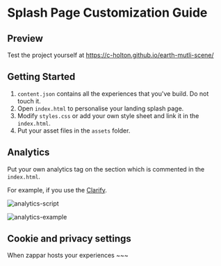 # Splash Page Customization Guide

## Preview
Test the project yourself at https://c-holton.github.io/earth-mutli-scene/

## Getting Started
1. `content.json` contains all the experiences that you've build. Do not touch it.
2. Open `index.html` to personalise your landing splash page.
3. Modify `styles.css` or add your own style sheet and link it in the `index.html`.
4. Put your asset files in the `assets` folder.

## Analytics
   Put your own analytics tag on the section which is commented in the `index.html`.
   
   For example, if you use the [Clarify](https://clarity.microsoft.com/).
   
   ![analytics-script](https://user-images.githubusercontent.com/57065379/197794613-72fbc006-1ca0-4770-b43b-490814170b37.png)
   
   ![analytics-example](https://user-images.githubusercontent.com/57065379/197797456-7930a1fd-20af-46ac-b0bf-bc2626b59d1e.jpeg)


## Cookie and privacy settings
When zappar hosts your experiences ~~~
